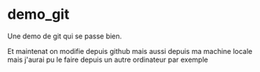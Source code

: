 demo_git
========

Une demo de git qui se passe bien.

Et maintenat on modifie depuis github
mais aussi depuis ma machine locale
mais j'aurai pu le faire depuis un autre ordinateur par exemple
